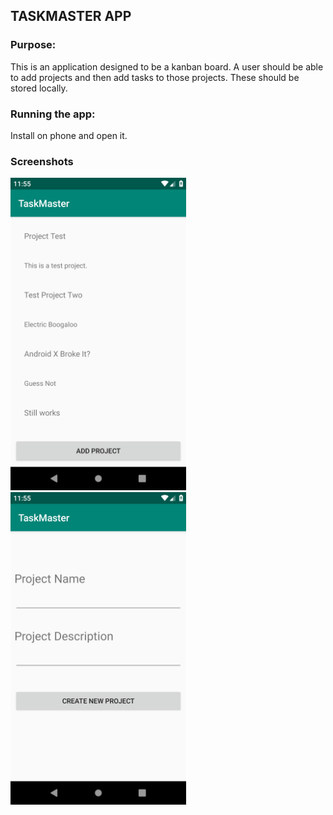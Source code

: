 ## TASKMASTER APP

### Purpose:

This is an application designed to be a kanban board. A user should be able to add projects and then add tasks to those projects. These should be stored locally.

### Running the app:

Install on phone and open it.

### Screenshots

<img src="./assets/mainactivity.png" height=500 />
<img src="./assets/projectcreationactivity.png" height=500 />
